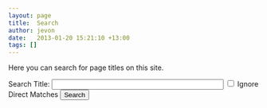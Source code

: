 ```yaml
---
layout: page
title:  Search
author: jevon
date:   2013-01-20 15:21:10 +13:00
tags: []
---
```


Here you can search for page titles on this site.

<form action="search.php" method="GET" class="siteForm">Search Title: <input type="text" name="title" value="" size="40" maxlength="255" class="search" title="Search for a title">
<label><input type="checkbox" name="ignore" value="1" title="Ignore direct matches"> Ignore Direct Matches</label>
<input type="submit" value="Search"></form>
